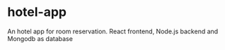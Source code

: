 # hotel-app
An hotel app for room reservation. React frontend, Node.js backend and Mongodb as database
